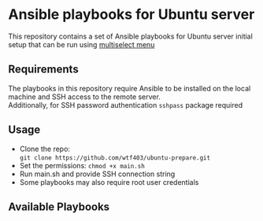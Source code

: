 # Ansible playbooks for Ubuntu server

This repository contains a set of Ansible playbooks for Ubuntu server initial setup that can be run using [multiselect menu](multiselect.miu.io)

## Requirements

The playbooks in this repository require Ansible to be installed on the local machine and SSH access to the remote server.  
Additionally, for SSH password authentication `sshpass` package required

## Usage

- Clone the repo:  
  `git clone https://github.com/wtf403/ubuntu-prepare.git`
- Set the permissions:
  `chmod +x main.sh`
- Run main.sh and provide SSH connection string
- Some playbooks may also require root user credentials

## Available Playbooks
